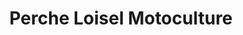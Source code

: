 ---
title: "Perche Loisel Motoculture"
url: /cerise/perche-loisel-motoculture/
shop: centre de jardinage
---